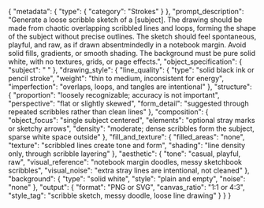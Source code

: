 {
  "metadata": {
    "type": {
      "category": "Strokes"
    }
  },
  "prompt_description": "Generate a loose scribble sketch of a [subject]. The drawing should be made from chaotic overlapping scribbled lines and loops, forming the shape of the subject without precise outlines. The sketch should feel spontaneous, playful, and raw, as if drawn absentmindedly in a notebook margin. Avoid solid fills, gradients, or smooth shading. The background must be pure solid white, with no textures, grids, or page effects.",
  "object_specification": {
    "subject": " "
  },
  "drawing_style": {
    "line_quality": {
      "type": "solid black ink or pencil stroke",
      "weight": "thin to medium, inconsistent for energy",
      "imperfection": "overlaps, loops, and tangles are intentional"
    },
    "structure": {
      "proportion": "loosely recognizable; accuracy is not important",
      "perspective": "flat or slightly skewed",
      "form_detail": "suggested through repeated scribbles rather than clean lines"
    },
    "composition": {
      "object_focus": "single subject centered",
      "elements": "optional stray marks or sketchy arrows",
      "density": "moderate; dense scribbles form the subject, sparse white space outside"
    },
    "fill_and_texture": {
      "filled_areas": "none",
      "texture": "scribbled lines create tone and form",
      "shading": "line density only, through scribble layering"
    },
    "aesthetic": {
      "tone": "casual, playful, raw",
      "visual_reference": "notebook margin doodles, messy sketchbook scribbles",
      "visual_noise": "extra stray lines are intentional, not cleaned"
    },
    "background": {
      "type": "solid white",
      "style": "plain and empty",
      "noise": "none"
    },
    "output": {
      "format": "PNG or SVG",
      "canvas_ratio": "1:1 or 4:3",
      "style_tag": "scribble sketch, messy doodle, loose line drawing"
    }
  }
}
